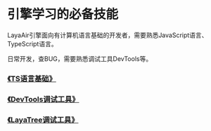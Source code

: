 # 引擎学习的必备技能

LayaAir引擎面向有计算机语言基础的开发者，需要熟悉JavaScript语言、TypeScript语言。

日常开发，查BUG，需要熟悉调试工具DevTools等。



### [《TS语言基础》](../language/readme.md)

### [《DevTools调试工具》](../DevTools/readme.html)

### [《LayaTree调试工具》](../LayaTree/readme.html)


